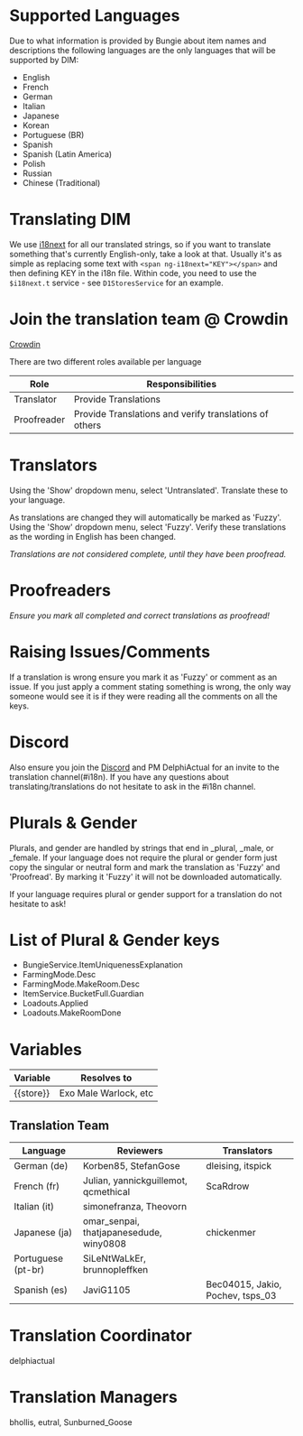 # Supported Languages
Due to what information is provided by Bungie about item names and descriptions the following languages are the only languages that will be supported by DIM:
  - English
  - French
  - German
  - Italian
  - Japanese
  - Korean
  - Portuguese (BR)
  - Spanish
  - Spanish (Latin America)
  - Polish
  - Russian
  - Chinese (Traditional)

# Translating DIM

We use [i18next](https://github.com/i18next/ng-i18next) for all our translated strings, so if you want to translate something that's currently English-only, take a look at that. Usually it's as simple as replacing some text with `<span ng-i18next="KEY"></span>` and then defining KEY in the i18n file. Within code, you need to use the `$i18next.t` service - see `D1StoresService` for an example.

# Join the translation team @ Crowdin
 [Crowdin](https://crowdin.com/project/destiny-item-manager/invite?d=6565n46535j5l4135333g443q4e4n4r413f3a323o4k5o4u4b343n4k4)

There are two different roles available per language

| Role | Responsibilities |
|------|------------------|
| Translator | Provide Translations |
| Proofreader | Provide Translations and verify translations of others |

# Translators
Using the 'Show' dropdown menu, select 'Untranslated'.
Translate these to your language.

As translations are changed they will automatically be marked as 'Fuzzy'.
Using the 'Show' dropdown menu, select 'Fuzzy'.
Verify these translations as the wording in English has been changed.

*Translations are not considered complete, until they have been proofread.*

# Proofreaders
*Ensure you mark all completed and correct translations as proofread!*

# Raising Issues/Comments
If a translation is wrong ensure you mark it as 'Fuzzy' or comment as an issue.
If you just apply a comment stating something is wrong, the only way someone would see it is if they were reading all the comments on all the keys.

# Discord
Also ensure you join the [Discord](https://discord.gg/NV2YeC8) and PM DelphiActual for an invite to the translation channel(#i18n). If you have any questions about translating/translations do not hesitate to ask in the #i18n channel.

# Plurals & Gender
Plurals, and gender are handled by strings that end in _plural, _male, or _female. If your language does not require the plural or gender form just copy the singular or neutral form and mark the translation as 'Fuzzy' and 'Proofread'. By marking it 'Fuzzy' it will not be downloaded automatically.

If your language requires plural or gender support for a translation do not hesitate to ask!

# List of Plural & Gender keys
 - BungieService.ItemUniquenessExplanation
 - FarmingMode.Desc
 - FarmingMode.MakeRoom.Desc
 - ItemService.BucketFull.Guardian
 - Loadouts.Applied
 - Loadouts.MakeRoomDone

# Variables
| Variable | Resolves to |
|----------|-------------|
| {{store}} | Exo Male Warlock, etc |

## Translation Team
| Language           | Reviewers        | Translators |
|--------------------|------------------|-------------|
| German (de)        | Korben85, StefanGose | dleising, itspick |
| French (fr)        | Julian, yannickguillemot, qcmethical |  ScaRdrow  |
| Italian (it)       | simonefranza, Theovorn | |
| Japanese (ja)      | omar_senpai, thatjapanesedude, winy0808 | chickenmer |
| Portuguese (pt-br) | SiLeNtWaLkEr, brunnopleffken |  |
| Spanish (es)       | JaviG1105 | Bec04015, Jakio, Pochev, tsps_03 |

# Translation Coordinator

delphiactual

# Translation Managers

bhollis, eutral, Sunburned_Goose
